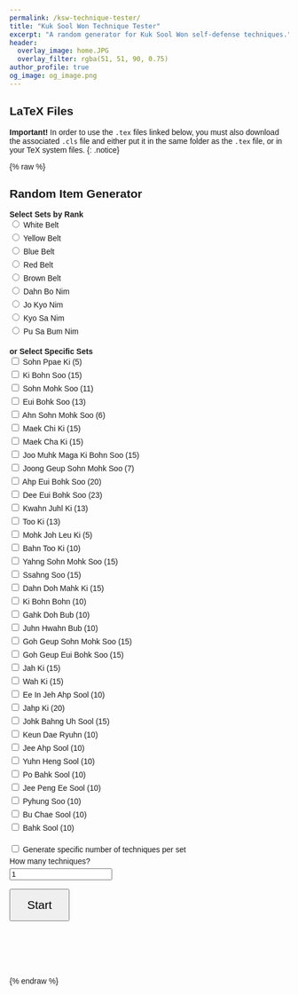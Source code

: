 ```yaml
---
permalink: /ksw-technique-tester/
title: "Kuk Sool Won Technique Tester"
excerpt: "A random generator for Kuk Sool Won self-defense techniques."
header:
  overlay_image: home.JPG
  overlay_filter: rgba(51, 51, 90, 0.75)
author_profile: true
og_image: og_image.png
---
```

LaTeX Files
------
**Important!** In order to use the `.tex` files linked below, you must also download the associated `.cls` file and either put it in the same folder as the `.tex` file, or in your TeX system files.
{: .notice}

{% raw %}
<div style="max-width:auto; margin:auto;">

<h2>Random Item Generator</h2>

<div class="category-list">
  <strong>Select Sets by Rank</strong>
  <label><input type="radio" name="category" class="category" data-category="white"> White Belt</label>
  <label><input type="radio" name="category" class="category" data-category="yellow"> Yellow Belt</label>
  <label><input type="radio" name="category" class="category" data-category="blue"> Blue Belt</label>
  <label><input type="radio" name="category" class="category" data-category="red"> Red Belt</label>
  <label><input type="radio" name="category" class="category" data-category="brown"> Brown Belt</label>
  <label><input type="radio" name="category" class="category" data-category="dbn"> Dahn Bo Nim</label>
  <label><input type="radio" name="category" class="category" data-category="jkn"> Jo Kyo Nim</label>
  <label><input type="radio" name="category" class="category" data-category="ksn"> Kyo Sa Nim</label>
  <label><input type="radio" name="category" class="category" data-category="psbn"> Pu Sa Bum Nim</label>
</div>

<div class="item-list">
  <strong>or Select Specific Sets</strong>
  <label><input type="checkbox" class="item" data-limit="5" value="Sohn Ppae Ki"> Sohn Ppae Ki (5)</label>
  <label><input type="checkbox" class="item" data-limit="15" value="Ki Bohn Soo"> Ki Bohn Soo (15)</label>
  <label><input type="checkbox" class="item" data-limit="11" value="Sohn Mohk Soo"> Sohn Mohk Soo (11)</label>
  <label><input type="checkbox" class="item" data-limit="13" value="Eui Bohk Soo"> Eui Bohk Soo (13)</label>
  <label><input type="checkbox" class="item" data-limit="6" value="Ahn Sohn Mohk Soo"> Ahn Sohn Mohk Soo (6)</label>
  <label><input type="checkbox" class="item" data-limit="15" value="Maek Chi Ki"> Maek Chi Ki (15)</label>
  <label><input type="checkbox" class="item" data-limit="15" value="Maek Cha Ki"> Maek Cha Ki (15)</label>
  <label><input type="checkbox" class="item" data-limit="15" value="Joo Muhk Maga Ki Bohn Soo"> Joo Muhk Maga Ki Bohn Soo (15)</label>
  <label><input type="checkbox" class="item" data-limit="7" value="Joong Geup Sohn Mohk Soo"> Joong Geup Sohn Mohk Soo (7)</label>
  <label><input type="checkbox" class="item" data-limit="20" value="Ahp Eui Bohk Soo"> Ahp Eui Bohk Soo (20)</label>
  <label><input type="checkbox" class="item" data-limit="23" value="Dee Eui Bohk Soo"> Dee Eui Bohk Soo (23)</label>
  <label><input type="checkbox" class="item" data-limit="13" value="Kwahn Juhl Ki"> Kwahn Juhl Ki (13)</label>
  <label><input type="checkbox" class="item" data-limit="13" value="Too Ki"> Too Ki (13)</label>
  <label><input type="checkbox" class="item" data-limit="5" value="Mohk Joh Leu Ki"> Mohk Joh Leu Ki (5)</label>
  <label><input type="checkbox" class="item" data-limit="10" value="Bahn Too Ki"> Bahn Too Ki (10)</label>
  <label><input type="checkbox" class="item" data-limit="15" value="Yahng Sohn Mohk Soo"> Yahng Sohn Mohk Soo (15)</label>
  <label><input type="checkbox" class="item" data-limit="15" value="Ssahng Soo"> Ssahng Soo (15)</label>
  <label><input type="checkbox" class="item" data-limit="15" value="Dahn Doh Mahk Ki"> Dahn Doh Mahk Ki (15)</label>
  <label><input type="checkbox" class="item" data-limit="10" value="Ki Bohn Bohn"> Ki Bohn Bohn (10)</label>
  <label><input type="checkbox" class="item" data-limit="10" value="Gahk Doh Bub"> Gahk Doh Bub (10)</label>
  <label><input type="checkbox" class="item" data-limit="10" value="Juhn Hwahn Bub"> Juhn Hwahn Bub (10)</label>
  <label><input type="checkbox" class="item" data-limit="15" value="Goh Geup Sohn Mohk Soo"> Goh Geup Sohn Mohk Soo (15)</label>
  <label><input type="checkbox" class="item" data-limit="15" value="Goh Geup Eui Bohk Soo"> Goh Geup Eui Bohk Soo (15)</label>
  <label><input type="checkbox" class="item" data-limit="15" value="Jah Ki"> Jah Ki (15)</label>
  <label><input type="checkbox" class="item" data-limit="15" value="Wah Ki"> Wah Ki (15)</label>
  <label><input type="checkbox" class="item" data-limit="10" value="Ee In Jeh Ahp Sool"> Ee In Jeh Ahp Sool (10)</label>
  <label><input type="checkbox" class="item" data-limit="20" value="Jahp Ki"> Jahp Ki (20)</label>
  <label><input type="checkbox" class="item" data-limit="15" value="Johk Bahng Uh Sool"> Johk Bahng Uh Sool (15)</label>
  <label><input type="checkbox" class="item" data-limit="10" value="Keun Dae Ryuhn"> Keun Dae Ryuhn (10)</label>
  <label><input type="checkbox" class="item" data-limit="10" value="Jee Ahp Sool"> Jee Ahp Sool (10)</label>
  <label><input type="checkbox" class="item" data-limit="10" value="Yuhn Heng Sool"> Yuhn Heng Sool (10)</label>
  <label><input type="checkbox" class="item" data-limit="10" value="Po Bahk Sool"> Po Bahk Sool (10)</label>
  <label><input type="checkbox" class="item" data-limit="10" value="Jee Peng Ee Sool"> Jee Peng Ee Sool (10)</label>
  <label><input type="checkbox" class="item" data-limit="10" value="Pyhung Soo"> Pyhung Soo (10)</label>
  <label><input type="checkbox" class="item" data-limit="10" value="Bu Chae Sool"> Bu Chae Sool (10)</label>
  <label><input type="checkbox" class="item" data-limit="10" value="Bahk Sool"> Bahk Sool (10)</label>
</div>

<label>
  <input type="checkbox" id="perItemMode" onchange="togglePerItemInput()"> Generate specific number of techniques per set
</label>
<div id="perItemInputs" style="display: none;">
  <label>How many techniques per set?
    <input type="number" id="perItemCount" min="1" value="1">
  </label>
  <label>
    <input type="checkbox" id="randomOrder"> Randomise item order
  </label>
</div>

<div id="singleCountInput">
  <label for="numberToGenerate">How many techniques?</label>
  <input type="number" id="numberToGenerate" min="1" value="1">
</div>

<br>
<button id="start-button" onclick="startGeneration()">Start</button>

<div id="output"></div>

<div id="feedback-buttons" style="text-align: center; display: none;">
  <button onclick="rateItem('correct')">👍</button>
  <button onclick="rateItem('incorrect')">👎</button>
</div>

<div id="summary"></div>

<style>
  body { font-family: Arial; margin: 20px; }
  label { display: block; margin-bottom: 5px; }
  .item-list, .category-list { margin-bottom: 20px; }
  #output {
    font-size: 1.8em;
    font-weight: bold;
    margin: 30px 0;
    text-align: center;
    min-height: 40px;
  }
  #feedback-buttons button {
    font-size: 3em;
    padding: 20px 30px;
    margin: 0 20px;
    cursor: pointer;
  }
  #start-button {
    font-size: 1.5em;
    padding: 15px 30px;
    cursor: pointer;
  }
  #summary {
    margin-top: 30px;
    font-size: 1.2em;
  }
  .correct { color: green; }
  .incorrect { color: red; }
</style>

<script>
  const categoryMap = {
    white: ['Sohn Ppae Ki', 'Ki Bohn Soo'],
    yellow: ['white', 'Sohn Mohk Soo'],
    blue: ['yellow', 'Eui Bohk Soo'],
    red: ['blue', 'Ahn Sohn Mohk Soo', 'Maek Chi Ki'],
    brown: ['red', 'Maek Cha Ki', 'Joo Muhk Maga Ki Bohn Soo'],
    dbn: ['brown', 'Joong Geup Sohn Mohk Soo', 'Ahp Eui Bohk Soo', 'Dee Eui Bohk Soo', 'Kwahn Juhl Ki', 'Too Ki', 'Mohk Joh Leu Ki', 'Bahn Too Ki', 'Yahng Sohn Mohk Soo', 'Ssahng Soo', 'Dahn Doh Mahk Ki'],
    jkn: ['dbn', 'Ki Bohn Bohn', 'Gahk Doh Bub', 'Juhn Hwahn Bub', 'Goh Geup Sohn Mohk Soo', 'Goh Geup Eui Bohk Soo', 'Jah Ki', 'Wah Ki', 'Ee In Jeh Ahp Sool', 'Jahp Ki', 'Johk Bahng Uh Sool', 'Keun Dae Ryuhn'],
    ksn: ['jkn', 'Jee Ahp Sool', 'Yuhn Heng Sool', 'Po Bahk Sool', 'Jee Peng Ee Sool'],
    psbn: ['ksn', 'Pyhung Soo', 'Bu Chae Sool', 'Bahk Sool']
  };

  function getItemsInCategory(category, visited = new Set()) {
    if (visited.has(category)) return [];
    visited.add(category);
    const entries = categoryMap[category] || [];
    let result = [];

    entries.forEach(entry => {
      if (categoryMap[entry]) {
        result = result.concat(getItemsInCategory(entry, visited));
      } else {
        result.push(entry);
      }
    });

    return result;
  }

  function togglePerItemInput() {
    const perItemChecked = document.getElementById('perItemMode').checked;
    document.getElementById('perItemInputs').style.display = perItemChecked ? 'block' : 'none';
    document.getElementById('singleCountInput').style.display = perItemChecked ? 'none' : 'block';
  }

  document.querySelectorAll('.category').forEach(catRadio => {
    catRadio.addEventListener('change', function () {
      const category = this.dataset.category;
      const items = getItemsInCategory(category);
      document.querySelectorAll('.item').forEach(itemCheckbox => {
        itemCheckbox.checked = items.includes(itemCheckbox.value);
      });
    });
  });

  document.querySelectorAll('.item').forEach(itemCheckbox => {
    itemCheckbox.addEventListener('change', () => {
      // Uncheck category radios when any item checkbox changes
      document.querySelectorAll('.category').forEach(catRadio => {
        catRadio.checked = false;
      });
    });
  });

  let itemsToGenerate = [];
  let currentIndex = 0;
  let correctCount = 0;
  let incorrectCount = 0;

  function startGeneration() {
    const perItemMode = document.getElementById('perItemMode').checked;
    let selectedItems = Array.from(document.querySelectorAll('.item:checked'));
    if (selectedItems.length === 0) {
      alert('Please select at least one item.');
      return;
    }

    itemsToGenerate = [];

    if (perItemMode) {
      const perItemCount = parseInt(document.getElementById('perItemCount').value);
      const randomOrder = document.getElementById('randomOrder').checked;

      selectedItems.forEach(itemCheckbox => {
        const setName = itemCheckbox.value;
        const limit = parseInt(itemCheckbox.dataset.limit) || 1;
        const count = Math.min(perItemCount, limit);
        for (let i = 1; i <= count; i++) {
          itemsToGenerate.push(`${setName} #${i}`);
        }
      });

      if (randomOrder) {
        itemsToGenerate = shuffleArray(itemsToGenerate);
      }
    } else {
      const totalCount = parseInt(document.getElementById('numberToGenerate').value);
      let allTechniques = [];

      selectedItems.forEach(itemCheckbox => {
        const setName = itemCheckbox.value;
        const limit = parseInt(itemCheckbox.dataset.limit) || 1;
        for (let i = 1; i <= limit; i++) {
          allTechniques.push(`${setName} #${i}`);
        }
      });

      if (allTechniques.length < totalCount) {
        alert(`Not enough techniques in selected sets. Selected techniques: ${allTechniques.length}`);
        return;
      }

      itemsToGenerate = shuffleArray(allTechniques).slice(0, totalCount);
    }

    currentIndex = 0;
    correctCount = 0;
    incorrectCount = 0;

    showItem();
  }

  function showItem() {
    if (currentIndex >= itemsToGenerate.length) {
      document.getElementById('output').textContent = "End of list.";
      document.getElementById('feedback-buttons').style.display = 'none';
      showSummary();
      return;
    }
    document.getElementById('output').textContent = itemsToGenerate[currentIndex];
    document.getElementById('feedback-buttons').style.display = 'block';
  }

  function rateItem(rating) {
    if (rating === 'correct') {
      correctCount++;
    } else {
      incorrectCount++;
    }
    currentIndex++;
    showItem();
  }

  function showSummary() {
    const summaryEl = document.getElementById('summary');
    summaryEl.innerHTML = `
      <p>Total items: ${itemsToGenerate.length}</p>
      <p class="correct">Correct: ${correctCount}</p>
      <p class="incorrect">Incorrect: ${incorrectCount}</p>
    `;
  }

  function shuffleArray(array) {
    let arr = array.slice();
    for (let i = arr.length - 1; i > 0; i--) {
      const j = Math.floor(Math.random() * (i + 1));
      [arr[i], arr[j]] = [arr[j], arr[i]];
    }
    return arr;
  }
</script>

</div>
{% endraw %}
